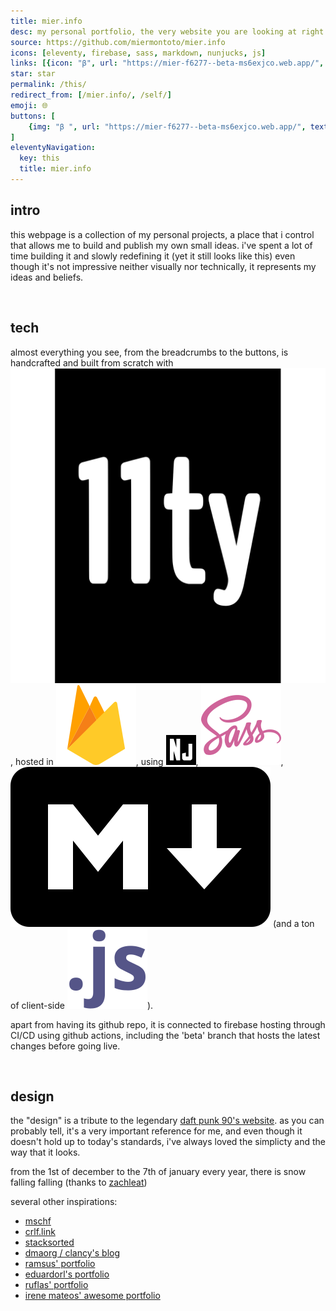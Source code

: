 ```yaml
---
title: mier.info
desc: my personal portfolio, the very website you are looking at right now.
source: https://github.com/miermontoto/mier.info
icons: [eleventy, firebase, sass, markdown, nunjucks, js]
links: [{icon: "β", url: "https://mier-f6277--beta-ms6exjco.web.app/", name: "beta"}]
star: star
permalink: /this/
redirect_from: [/mier.info/, /self/]
emoji: 🌐
buttons: [
	{img: "β ", url: "https://mier-f6277--beta-ms6exjco.web.app/", text: "beta"}
]
eleventyNavigation:
  key: this
  title: mier.info
---
```


## intro
this webpage is a collection of my personal projects, a place that i control that allows me to build and publish my own small ideas.
i've spent a lot of time building it and slowly redefining it (yet it still looks like this)
even though it's not impressive neither visually nor technically, it represents my ideas and beliefs.

<br>

## tech
almost everything you see, from the breadcrumbs to the buttons, is handcrafted and built from scratch with <img src="/assets/icons/tech/eleventy.svg" class="icon" alt="eleventy">, hosted in <img src="/assets/icons/tech/firebase.svg" class="icon" alt="firebase">, using <img src="/assets/icons/tech/nunjucks.svg" class="icon" alt="nunjucks">, <img src="/assets/icons/tech/sass.svg" class="icon" alt="sass">, <img src="/assets/icons/tech/markdown.svg" class="icon" alt="markdown"> (and a ton of client-side <img src="/assets/icons/tech/js.svg" class="icon" alt="javascript">).

apart from having its github repo, it is connected to firebase hosting through CI/CD using github actions, including the 'beta' branch that hosts the latest changes before going live.

<br>

## design
the "design" is a tribute to the legendary [daft punk 90's website](https://web.archive.org/web/20220223020719/https://daftpunk.com/).
as you can probably tell, it's a very important reference for me, and even though it doesn't hold up to today's standards, i've always loved the simplicty and the way that it looks.

from the 1st of december to the 7th of january every year, there is snow falling falling (thanks to [zachleat](https://github.com/zachleat/snow-fall))

several other inspirations:
- [mschf](https://mschf.com/)
- [crlf.link](https://crlf.link/)
- [stacksorted](https://stacksorted.com/)
- [dmaorg / clancy's blog](http://dmaorg.info/)
- [ramsus' portfolio](https://rsms.me/)
- [eduardorl's portfolio](https://eduardorl.vercel.app/)
- [ruflas' portfolio](https://ruflas.dev/)
- [irene mateos' awesome portfolio](https://enerimateos.com/)
